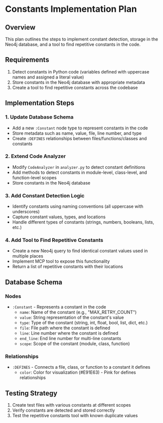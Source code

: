 # Constants Implementation Plan

## Overview
This plan outlines the steps to implement constant detection, storage in the Neo4j database, and a tool to find repetitive constants in the code.

## Requirements
1. Detect constants in Python code (variables defined with uppercase names and assigned a literal value)
2. Store constants in the Neo4j database with appropriate metadata
3. Create a tool to find repetitive constants across the codebase

## Implementation Steps

### 1. Update Database Schema
- Add a new `:Constant` node type to represent constants in the code
- Store metadata such as name, value, file, line number, and type
- Create `:DEFINES` relationships between files/functions/classes and constants

### 2. Extend Code Analyzer
- Modify `CodeAnalyzer` in `analyzer.py` to detect constant definitions
- Add methods to detect constants in module-level, class-level, and function-level scopes
- Store constants in the Neo4j database

### 3. Add Constant Detection Logic
- Identify constants using naming conventions (all uppercase with underscores)
- Capture constant values, types, and locations
- Handle different types of constants (strings, numbers, booleans, lists, etc.)

### 4. Add Tool to Find Repetitive Constants
- Create a new Neo4j query to find identical constant values used in multiple places
- Implement MCP tool to expose this functionality
- Return a list of repetitive constants with their locations

## Database Schema

### Nodes
- `:Constant` - Represents a constant in the code
  - `name`: Name of the constant (e.g., "MAX_RETRY_COUNT")
  - `value`: String representation of the constant's value
  - `type`: Type of the constant (string, int, float, bool, list, dict, etc.)
  - `file`: File path where the constant is defined
  - `line`: Line number where the constant is defined
  - `end_line`: End line number for multi-line constants
  - `scope`: Scope of the constant (module, class, function)

### Relationships
- `:DEFINES` - Connects a file, class, or function to a constant it defines
  - `color`: Color for visualization (#E91E63) - Pink for defines relationships

## Testing Strategy
1. Create test files with various constants at different scopes
2. Verify constants are detected and stored correctly
3. Test the repetitive constants tool with known duplicate values
